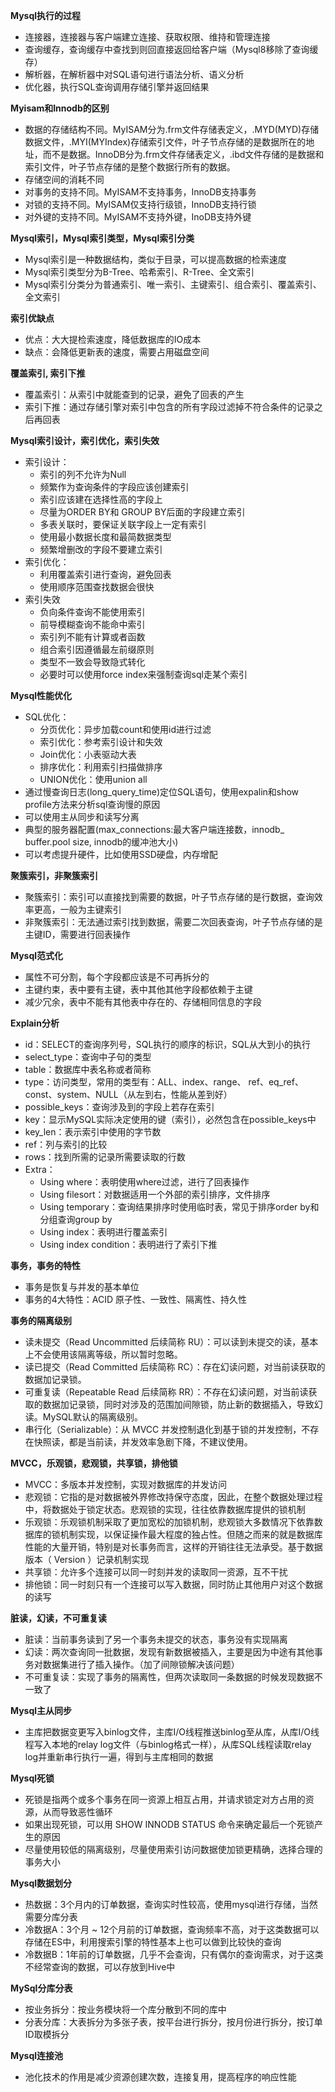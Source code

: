 **Mysql执行的过程**
- 连接器，连接器与客户端建立连接、获取权限、维持和管理连接
- 查询缓存，查询缓存中查找到则回直接返回给客户端（Mysql8移除了查询缓存）
- 解析器，在解析器中对SQL语句进行语法分析、语义分析
- 优化器，执行SQL查询调用存储引擎并返回结果

**Myisam和Innodb的区别**
- 数据的存储结构不同。MyISAM分为.frm文件存储表定义，.MYD(MYD)存储数据文件，.MYI(MYIndex)存储索引文件，叶子节点存储的是数据所在的地址，而不是数据。InnoDB分为.frm文件存储表定义，.ibd文件存储的是数据和索引文件，叶子节点存储的是整个数据行所有的数据。
- 存储空间的消耗不同
- 对事务的支持不同。MyISAM不支持事务，InnoDB支持事务
- 对锁的支持不同。MyISAM仅支持行级锁，InnoDB支持行锁
- 对外键的支持不同。MyISAM不支持外键，InoDB支持外键

**Mysql索引，Mysql索引类型，Mysql索引分类**
- Mysql索引是一种数据结构，类似于目录，可以提高数据的检索速度
- Mysql索引类型分为B-Tree、哈希索引、R-Tree、全文索引
- Mysql索引分类分为普通索引、唯一索引、主键索引、组合索引、覆盖索引、全文索引

**索引优缺点**
- 优点：大大提检索速度，降低数据库的IO成本
- 缺点：会降低更新表的速度，需要占用磁盘空间

**覆盖索引, 索引下推**
- 覆盖索引：从索引中就能查到的记录，避免了回表的产生
- 索引下推：通过存储引擎对索引中包含的所有字段过滤掉不符合条件的记录之后再回表

**Mysql索引设计，索引优化，索引失效**
- 索引设计：
    - 索引的列不允许为Null
    - 频繁作为查询条件的字段应该创建索引
    - 索引应该建在选择性高的字段上
    - 尽量为ORDER BY和 GROUP BY后面的字段建立索引
    - 多表关联时，要保证关联字段上一定有索引
    - 使用最小数据长度和最简数据类型
    - 频繁增删改的字段不要建立索引
- 索引优化：
    - 利用覆盖索引进行查询，避免回表
    - 使用顺序范围查找数据会很快
- 索引失效
    - 负向条件查询不能使用索引
    - 前导模糊查询不能命中索引
    - 索引列不能有计算或者函数
    - 组合索引因遵循最左前缀原则
    - 类型不一致会导致隐式转化
    - 必要时可以使用force index来强制查询sql走某个索引

**Mysql性能优化**
- SQL优化：
    - 分页优化：异步加载count和使用id进行过滤
    - 索引优化：参考索引设计和失效
    - Join优化：小表驱动大表
    - 排序优化：利用索引扫描做排序
    - UNION优化：使用union all
- 通过慢查询日志(long_query_time)定位SQL语句，使用expalin和show profile方法来分析sql查询慢的原因
- 可以使用主从同步和读写分离
- 典型的服务器配置(max_connections:最大客户端连接数，innodb_ buffer.pool size, innodb的缓冲池大小)
- 可以考虑提升硬件，比如使用SSD硬盘，内存增配

**聚簇索引，非聚簇索引**
- 聚簇索引：索引可以直接找到需要的数据，叶子节点存储的是行数据，查询效率更高，一般为主键索引
- 非聚簇索引：无法通过索引找到数据，需要二次回表查询，叶子节点存储的是主键ID，需要进行回表操作

**Mysql范式化**
- 属性不可分割，每个字段都应该是不可再拆分的
- 主键约束，表中要有主键，表中其他其他字段都依赖于主键
- 减少冗余，表中不能有其他表中存在的、存储相同信息的字段

**Explain分析**
- id：SELECT的查询序列号，SQL执行的顺序的标识，SQL从大到小的执行
- select_type：查询中子句的类型
- table：数据库中表名称或者简称
- type：访问类型，常用的类型有：ALL、index、range、 ref、eq_ref、const、system、NULL（从左到右，性能从差到好）
- possible_keys：查询涉及到的字段上若存在索引
- key：显示MySQL实际决定使用的键（索引），必然包含在possible_keys中
- key_len：表示索引中使用的字节数
- ref：列与索引的比较
- rows：找到所需的记录所需要读取的行数
- Extra：
    - Using where：表明使用where过滤，进行了回表操作
    - Using filesort：对数据适用一个外部的索引排序，文件排序
    - Using temporary：查询结果排序时使用临时表，常见于排序order by和分组查询group by
    - Using index：表明进行覆盖索引
    - Using index condition：表明进行了索引下推

**事务，事务的特性**
- 事务是恢复与并发的基本单位
- 事务的4大特性：ACID 原子性、一致性、隔离性、持久性

**事务的隔离级别**
- 读未提交（Read Uncommitted 后续简称 RU）：可以读到未提交的读，基本上不会使用该隔离等级，所以暂时忽略。
- 读已提交（Read Committed 后续简称 RC）：存在幻读问题，对当前读获取的数据加记录锁。
- 可重复读（Repeatable Read 后续简称 RR）：不存在幻读问题，对当前读获取的数据加记录锁，同时对涉及的范围加间隙锁，防止新的数据插入，导致幻读。MySQL默认的隔离级别。
- 串行化（Serializable）：从 MVCC 并发控制退化到基于锁的并发控制，不存在快照读，都是当前读，并发效率急剧下降，不建议使用。

**MVCC，乐观锁，悲观锁，共享锁，排他锁**
- MVCC：多版本并发控制，实现对数据库的并发访问
- 悲观锁：它指的是对数据被外界修改持保守态度，因此，在整个数据处理过程中，将数据处于锁定状态。悲观锁的实现，往往依靠数据库提供的锁机制
- 乐观锁：乐观锁机制采取了更加宽松的加锁机制，悲观锁大多数情况下依靠数据库的锁机制实现，以保证操作最大程度的独占性。但随之而来的就是数据库性能的大量开销，特别是对长事务而言，这样的开销往往无法承受。基于数据版本（ Version ）记录机制实现
- 共享锁：允许多个连接可以同一时刻并发的读取同一资源，互不干扰
- 排他锁：同一时刻只有一个连接可以写入数据，同时防止其他用户对这个数据的读写

**脏读，幻读，不可重复读**
- 脏读：当前事务读到了另一个事务未提交的状态，事务没有实现隔离
- 幻读：两次查询同一批数据，发现有新数据被插入，主要是因为中途有其他事务对数据集进行了插入操作。（加了间隙锁解决该问题）
- 不可重复读：实现了事务的隔离性，但两次读取同一条数据的时候发现数据不一致了

**Mysql主从同步**
- 主库把数据变更写入binlog文件，主库I/O线程推送binlog至从库，从库I/O线程写入本地的relay log文件（与binlog格式一样），从库SQL线程读取relay log并重新串行执行一遍，得到与主库相同的数据

**Mysql死锁**
- 死锁是指两个或多个事务在同一资源上相互占用，并请求锁定对方占用的资源，从而导致恶性循环
- 如果出现死锁，可以用 SHOW INNODB STATUS 命令来确定最后一个死锁产生的原因
- 尽量使用较低的隔离级别，尽量使用索引访问数据使加锁更精确，选择合理的事务大小

**Mysql数据划分**
- 热数据：3个月内的订单数据，查询实时性较高，使用mysql进行存储，当然需要分库分表
- 冷数据A：3个月 ~ 12个月前的订单数据，查询频率不高，对于这类数据可以存储在ES中，利用搜索引擎的特性基本上也可以做到比较快的查询
- 冷数据B：1年前的订单数据，几乎不会查询，只有偶尔的查询需求，对于这类不经常查询的数据，可以存放到Hive中

**MySql分库分表**
- 按业务拆分：按业务模块将一个库分散到不同的库中
- 分表分库：大表拆分为多张子表，按平台进行拆分，按月份进行拆分，按订单ID取模拆分

**Mysql连接池**
- 池化技术的作用是减少资源创建次数，连接复用，提高程序的响应性能






















